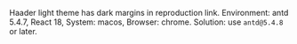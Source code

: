 Haader light theme has dark margins in reproduction link. Environment: antd 5.4.7, React 18, System: macos, Browser: chrome. Solution: use `antd@5.4.8` or later.
